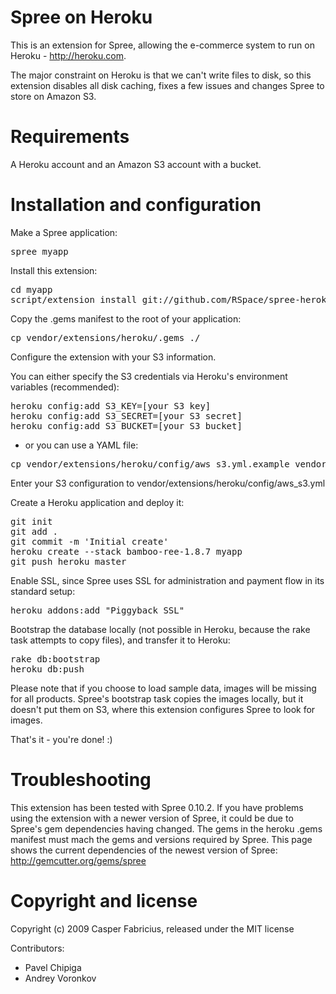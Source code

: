 # Spree on Heroku

This is an extension for Spree, allowing the e-commerce system to run on Heroku - http://heroku.com.

The major constraint on Heroku is that we can't write files to disk, so this extension disables all disk caching, fixes a few issues and changes Spree to store on Amazon S3.

# Requirements 

A Heroku account and an Amazon S3 account with a bucket.

# Installation and configuration

Make a Spree application:

<pre>
spree myapp
</pre>

Install this extension:

<pre>
cd myapp
script/extension install git://github.com/RSpace/spree-heroku.git
</pre>

Copy the .gems manifest to the root of your application:

<pre>
cp vendor/extensions/heroku/.gems ./
</pre>

Configure the extension with your S3 information.

You can either specify the S3 credentials via Heroku's environment variables (recommended):

<pre>
heroku config:add S3_KEY=[your S3 key]
heroku config:add S3_SECRET=[your S3 secret]
heroku config:add S3_BUCKET=[your S3 bucket]
</pre>

- or you can use a YAML file:

<pre>
cp vendor/extensions/heroku/config/aws_s3.yml.example vendor/extensions/heroku/config/aws_s3.yml
</pre>

Enter your S3 configuration to vendor/extensions/heroku/config/aws_s3.yml

Create a Heroku application and deploy it:

<pre>
git init
git add .
git commit -m 'Initial create'
heroku create --stack bamboo-ree-1.8.7 myapp
git push heroku master
</pre>

Enable SSL, since Spree uses SSL for administration and payment flow in its standard setup:

<pre>
heroku addons:add "Piggyback SSL"
</pre>

Bootstrap the database locally (not possible in Heroku, because the rake task attempts to copy files), and transfer it to Heroku:

<pre>
rake db:bootstrap
heroku db:push
</pre>

Please note that if you choose to load sample data, images will be missing for all products. Spree's bootstrap task copies the images locally, but it doesn't put them on S3, where this extension configures Spree to look for images.

That's it - you're done! :)

# Troubleshooting

This extension has been tested with Spree 0.10.2. If you have problems using the extension with a newer version of Spree, it could be due to Spree's gem dependencies having changed. The gems in the heroku .gems manifest must mach the gems and versions required by Spree. This page shows the current dependencies of the newest version of Spree: http://gemcutter.org/gems/spree

# Copyright and license

Copyright (c) 2009 Casper Fabricius, released under the MIT license

Contributors:
* Pavel Chipiga
* Andrey Voronkov